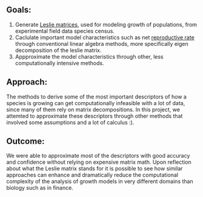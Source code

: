 ## Goals: 
1. Generate [Leslie matrices](https://en.wikipedia.org/wiki/Leslie_matrix), used for modeling growth of populations, from experimental field data species census.
2. Caclulate important model characteristics such as net [reproductive rate](https://en.wikipedia.org/wiki/Net_reproduction_rate) through conventional linear algebra methods, more specifically eigen decomposition of the leslie matrix. 
3. Appproximate the model characteristics through other, less computationally intensive methods. 

## Approach:
The methods to derive some of the most important descriptors of how a species is growing can get computationally infeasible with a lot of data, since many of them rely on matrix decompositions. In this project, we attemted to approximate these descriptors through other methods that involved some assumptions and a lot of calculus :). 


## Outcome:
We were able to approximate most of the descriptors with good accuracy and confidence without relying on expensive matrix math. Upon reflection about what the Leslie matrix stands for it is possible to see how similar approaches can enhance and dramatically reduce the computational complexity of the analysis of growth models in very different domains than biology such as in finance. 